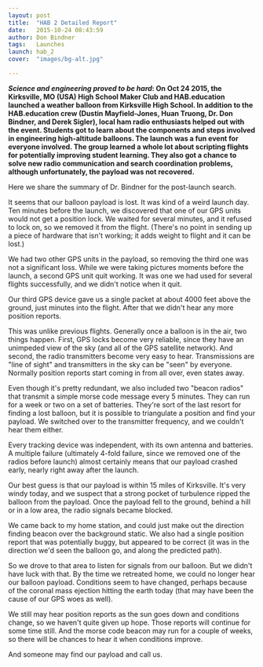 ```yaml
---
layout: post
title:  "HAB 2 Detailed Report"
date:   2015-10-24 08:43:59
author: Don Bindner
tags:	Launches
launch: hab_2
cover:  "images/bg-alt.jpg"

---
```


**_Science and engineering proved to be hard_: On Oct 24 2015, the Kirksville, MO (USA) High School Maker Club and HAB.education launched a weather balloon from Kirksville High School. In addition to the HAB.education crew (Dustin Mayfield-Jones, Huan Truong, Dr. Don Bindner, and Derek Sigler), local ham radio enthusiasts helped out with the event. Students got to learn about the components and steps involved in engineering high-altitude balloons. The launch was a fun event for everyone involved. The group learned a whole lot about scripting flights for potentially improving student learning. They also got a chance to solve new radio communication and search coordination problems, although unfortunately, the payload was not recovered.** 

Here we share the summary of Dr. Bindner for the post-launch search.

It seems that our balloon payload is lost. It was kind of a weird launch day. Ten minutes before the launch, we discovered that one of our GPS units would not get a position lock. We waited for several minutes, and it refused to lock on, so we removed it from the flight. (There's no point in sending up a piece of hardware that isn't working; it adds weight to flight and it can be lost.)

We had two other GPS units in the payload, so removing the third one was not a significant loss.
While we were taking pictures moments before the launch, a second GPS unit quit working. It was one we had used for several flights successfully, and we didn't notice when it quit.

Our third GPS device gave us a single packet at about 4000 feet above the ground, just minutes into the flight. After that we didn't hear any more position reports.

This was unlike previous flights. Generally once a balloon is in the air, two things happen. First, GPS locks become very reliable, since they have an unimpeded view of the sky (and all of the GPS satellite network). And second, the radio transmitters become very easy to hear. Transmissions are "line of sight" and transmitters in the sky can be "seen" by everyone. Normally position reports start coming in from all over, even states away.

Even though it's pretty redundant, we also included two "beacon radios" that transmit a simple morse code message every 5 minutes. They can run for a week or two on a set of batteries. They're sort of the last resort for finding a lost balloon, but it is possible to triangulate a position and find your payload. We switched over to the transmitter frequency, and we couldn't hear them either.

Every tracking device was independent, with its own antenna and batteries. A multiple failure (ultimately 4-fold failure, since we removed one of the radios before launch) almost certainly means that our payload crashed early, nearly right away after the launch.

Our best guess is that our payload is within 15 miles of Kirksville. It's very windy today, and we suspect that a strong pocket of turbulence ripped the balloon from the payload. Once the payload fell to the ground, behind a hill or in a low area, the radio signals became blocked.

We came back to my home station, and could just make out the direction finding beacon over the background static. We also had a single position report that was potentially buggy, but appeared to be correct (it was in the direction we'd seen the balloon go, and along the predicted path).

So we drove to that area to listen for signals from our balloon. But we didn't have luck with that. By the time we retreated home, we could no longer hear our balloon payload. Conditions seem to have changed, perhaps because of the coronal mass ejection hitting the earth today (that may have been the cause of our GPS woes as well).

We still may hear position reports as the sun goes down and conditions change, so we haven't quite given up hope. Those reports will continue for some time still. And the morse code beacon may run for a couple of weeks, so there will be chances to hear it when conditions improve.

And someone may find our payload and call us.